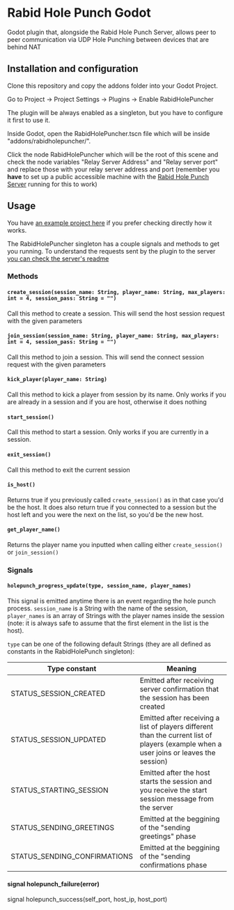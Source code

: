 # Rabid Hole Punch Godot

Godot plugin that, alongside the Rabid Hole Punch Server, allows peer to peer communication via UDP Hole Punching between devices that are behind NAT

## Installation and configuration

Clone this repository and copy the addons folder into your Godot Project.

Go to Project -> Project Settings -> Plugins -> Enable RabidHolePuncher

The plugin will be always enabled as a singleton, but you have to configure it first to use it.

Inside Godot, open the RabidHolePuncher.tscn file which will be inside "addons/rabidholepuncher/".

Click the node RabidHolePuncher which will be the root of this scene and check the node variables "Relay Server Address" and "Relay server port" and replace those with your relay server address and port (remember you **have** to set up a public accessible machine with the [Rabid Hole Punch Server](https://gitlab.com/RabidTunes/rabid-hole-punch-server) running for this to work)

## Usage

You have [an example project here](https://gitlab.com/RabidTunes/rabid-hole-punch-example) if you prefer checking directly how it works.

The RabidHolePuncher singleton has a couple signals and methods to get you running. To understand the requests sent by the plugin to the server [you can check the server's readme](https://gitlab.com/RabidTunes/rabid-hole-punch-server/-/blob/main/README.md)

### Methods

#### `create_session(session_name: String, player_name: String, max_players: int = 4, session_pass: String = "")`

Call this method to create a session. This will send the host session request with the given parameters


#### `join_session(session_name: String, player_name: String, max_players: int = 4, session_pass: String = "")`

Call this method to join a session. This will send the connect session request with the given parameters


#### `kick_player(player_name: String)`

Call this method to kick a player from session by its name. Only works if you are already in a session and if you are host, otherwise it does nothing


#### `start_session()`

Call this method to start a session. Only works if you are currently in a session.


#### `exit_session()`

Call this method to exit the current session


#### `is_host()`

Returns true if you previously called `create_session()` as in that case you'd be the host. It does also return true if you connected to a session but the host left and you were the next on the list, so you'd be the new host.

#### `get_player_name()`

Returns the player name you inputted when calling either `create_session()` or `join_session()`

### Signals

#### `holepunch_progress_update(type, session_name, player_names)`

This signal is emitted anytime there is an event regarding the hole punch process. `session_name` is a String with the name of the session, `player_names` is an array of Strings with the player names inside the session (note: it is always safe to assume that the first element in the list is the host).

`type` can be one of the following default Strings (they are all defined as constants in the RabidHolePunch singleton):

| Type constant | Meaning |
| ------ | ------ |
| STATUS_SESSION_CREATED | Emitted after receiving server confirmation that the session has been created |
| STATUS_SESSION_UPDATED | Emitted after receiving a list of players different than the current list of players (example when a user joins or leaves the session) |
| STATUS_STARTING_SESSION | Emitted after the host starts the session and you receive the start session message from the server |
| STATUS_SENDING_GREETINGS | Emitted at the beggining of the "sending greetings" phase |
| STATUS_SENDING_CONFIRMATIONS | Emitted at the beggining of the "sending confirmations phase |

#### signal holepunch_failure(error)

signal holepunch_success(self_port, host_ip, host_port)


